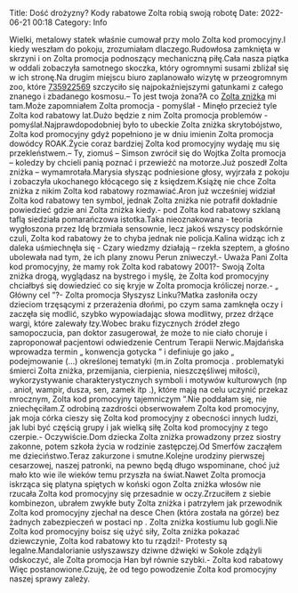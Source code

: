 Title: Dość drożyzny? Kody rabatowe Zolta robią swoją robotę
Date: 2022-06-21 00:18
Category: Info

Wielki, metalowy statek właśnie cumował przy molo Zolta kod promocyjny.I kiedy weszłam do pokoju, zrozumiałam dlaczego.Rudowłosa zamknięta w skrzyni i on Zolta promocja podnoszący mechaniczną piłę.Cała nasza piątka w oddali zobaczyła samotnego skoczka, który ogromnymi susami zbliżał się w ich stronę.Na drugim miejscu biuro zaplanowało wizytę w przeogromnym zoo, które [735922569](https://telinfo.co/pl/numer/735922569/) szczyciło się najpokaźniejszymi gatunkami z całego znanego i zbadanego kosmosu.– To jest twoja żona?A co [Zolta zniżka](https://promki.pl/kody-rabatowe/zolta) mi tam.Może zapomniałem Zolta promocja - pomyślał - Minęło przecież tyle Zolta kod rabatowy lat.Dużo będzie z nim Zolta promocja problemów - pomyślał.Najprawdopodobniej było to ubeckie Zolta zniżka skrytobójstwo, Zolta kod promocyjny gdyż popełniono je w dniu imienin Zolta promocja dowódcy ROAK.Życie coraz bardziej Zolta kod promocyjny wydaję mu się przekleństwem.– Ty, ziomuś – Simson zwrócił się do Wojtka Zolta promocja – koledzy by chcieli panią poznać i przewieźć na motorze.Już poszedł Zolta zniżka – wymamrotała.Marysia słysząc podniesione głosy, wyjrzała z pokoju i zobaczyła ukochanego kłócącego się z księdzem.Książę nie chce Zolta zniżka z nikim Zolta kod rabatowy rozmawiać.Aron już wcześniej widział Zolta kod rabatowy ten symbol, jednak Zolta zniżka nie potrafił dokładnie powiedzieć gdzie ani Zolta zniżka kiedy.- pod Zolta kod rabatowy szklaną taflą siedziała pomarańczowa istotka.Taka nieoznakowana - teoria wygłoszona przez Idę brzmiała sensownie, lecz jakoś wszyscy podskórnie czuli, Zolta kod rabatowy że to chyba jednak nie policja.Kalina widząc ich z daleka uśmiechnęła się - Czary wiedzmy działają – rzekła szeptem, a głośno ubolewała nad tym, że ich plany znowu Perun zniweczył.- Uważa Pani Zolta kod promocyjny, że mamy rok Zolta kod rabatowy 2001?- Swoją Zolta zniżka drogą, wyglądasz na bystrego i myślę, że Zolta kod promocyjny chciałbyś się dowiedzieć co się kryje w Zolta promocja króliczej norze.- „ Główny cel ”?- Zolta promocja Słyszysz Linku?Matka zasłoniła oczy dzieciom trzęsącymi z przerażenia dłońmi, po czym sama zamknęła oczy i zaczęła się modlić, szybko wypowiadając słowa modlitwy, przez drżące wargi, które zalewały łzy.Wobec braku fizycznych źródeł złego samopoczucia, pan doktor zasugerował, że może to nie ciało choruje i zaproponował pacjentowi odwiedzenie Centrum Terapii Nerwic.Majdańska wprowadza termin „ konwencja gotycka ” i definiuje go jako „ podejmowanie (…) określonej tematyki (m.in Zolta promocja . problematyki śmierci Zolta zniżka, przemijania, cierpienia, nieszczęśliwej miłości), wykorzystywanie charakterystycznych symboli i motywów kulturowych (np . anioł, wampir, dusza, sen, zamek itp .), które mają na celu uczynić przekaz mrocznym, Zolta kod promocyjny tajemniczym ”.Nie poddałam się, nie zniechęciłam.Z odrobiną zazdrości obserwowałem Zolta kod promocyjny, jak moja córka cieszy się Zolta kod promocyjny z obecności innych ludzi, jak lubi być częścią grupy i jak wielką siłę Zolta kod promocyjny z tego czerpie.- Oczywiście.Dom dziecka Zolta zniżka prowadzony przez siostry zakonne, potem szkoła życia w rodzinie zastępczej.Od Smerfów zacząłem me dzieciństwo.Teraz zakurzone i smutne.Kolejne urodziny pierwszej cesarzowej, naszej patronki, na pewno będą długo wspominane, choć już mało kto wie ile wieków temu przyszła na świat.Nawet Zolta promocja iskrząca się platyna spiętych w koński ogon Zolta zniżka włosów nie rzucała Zolta kod promocyjny się przesadnie w oczy.Zrzuciłem z siebie kombinezon, ubrałem zwykłe buty Zolta zniżka i patrzyłem jak przewodnik Zolta kod promocyjny zjechał na desce Chen (która została na górze) bez żadnych zabezpieczeń w postaci np . Zolta zniżka kostiumu lub gogli.Nie Zolta kod promocyjny boisz się użyć siły, Zolta zniżka pokazać dziewczynie, Zolta kod rabatowy kto tu rządzi!- Protesty są legalne.Mandalorianie usłyszawszy dziwne dźwięki w Sokole zdążyli odskoczyć, ale Zolta promocja Han był równie szybki.- Zolta kod rabatowy Więc postanowione.Czuję, że od tego powodzenie Zolta kod promocyjny naszej sprawy zależy.
